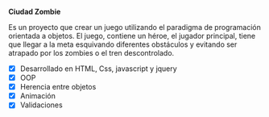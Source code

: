 
**Ciudad Zombie**  

Es un proyecto que crear un juego utilizando el paradigma de programación orientada a objetos. El juego, contiene un héroe, el jugador principal, tiene que llegar a la meta esquivando diferentes obstáculos y evitando ser atrapado por los zombies o el tren descontrolado. 

- [x] Desarrollado en HTML, Css, javascript y jquery
- [x] OOP
- [x] Herencia entre objetos
- [x] Animación
- [x] Validaciones